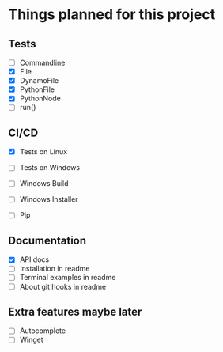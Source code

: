 # Things planned for this project

## Tests

- [ ] Commandline
- [x] File
- [x] DynamoFile
- [x] PythonFile
- [x] PythonNode
- [ ] run()

## CI/CD

- [x] Tests on Linux
- [ ] Tests on Windows
- [ ] Windows Build
- [ ] Windows Installer
- [ ] Pip


## Documentation

- [x] API docs
- [ ] Installation in readme
- [ ] Terminal examples in readme
- [ ] About git hooks in readme

## Extra features maybe later

- [ ] Autocomplete
- [ ] Winget